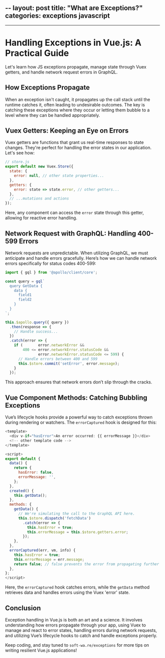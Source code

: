 --
layout: post
title:  "What are Exceptions?"
categories: exceptions javascript
---

---
# Handling Exceptions in Vue.js: A Practical Guide

Let's learn how JS exceptions propagate, manage state through Vuex getters, and handle network request errors in GraphQL.

## How Exceptions Propagate

When an exception isn't caught, it propagates up the call stack until the runtime catches it, often leading to undesirable outcomes. The key is catching these exceptions where they occur or letting them bubble to a level where they can be handled appropriately.

## Vuex Getters: Keeping an Eye on Errors

Vuex getters are functions that grant us real-time responses to state changes. They're perfect for handling the error states in our application. Let's see how:

```javascript
// store.js
export default new Vuex.Store({
  state: {
    error: null, // other state properties...
  },
  getters: {
    error: state => state.error, // other getters...
  },
  // ...mutations and actions
});
```

Here, any component can access the `error` state through this getter, allowing for reactive error handling.

## Network Request with GraphQL: Handling 400-599 Errors

Network requests are unpredictable. When utilizing GraphQL, we must anticipate and handle errors gracefully. Here’s how we can handle network errors specifically for status codes 400-599:

```javascript
import { gql } from '@apollo/client/core';

const query = gql`
  query GetData {
    data {
      field1
      field2
    }
  }
`;

this.$apollo.query({ query })
  .then(response => {
    // Handle success...
  })
  .catch(error => {
    if (       error.networkError && 
        400 <= error.networkError.statusCode && 
               error.networkError.statusCode <= 599) {
      // Handle errors between 400 and 599
      this.$store.commit('setError', error.message);
    }
  });
```

This approach ensures that network errors don’t slip through the cracks.

## Vue Component Methods: Catching Bubbling Exceptions

Vue’s lifecycle hooks provide a powerful way to catch exceptions thrown during rendering or watchers. The `errorCaptured` hook is designed for this:

```javascript
<template>
  <div v-if="hasError">An error occurred: {{ errorMessage }}</div>
  <!-- other template code -->
</template>

<script>
export default {
  data() {
    return {
      hasError: false,
      errorMessage: '',
    };
  },
  created() {
    this.getData();
  },
  methods: {
    getData() {
      // We're simulating the call to the GraphQL API here.
      this.$store.dispatch('fetchData')
        .catch(error => {
          this.hasError = true;
          this.errorMessage = this.$store.getters.error;
        });
    },
  },
  errorCaptured(err, vm, info) {
    this.hasError = true;
    this.errorMessage = err.message;
    return false; // false prevents the error from propagating further
  },
};
</script>
```

Here, the `errorCaptured` hook catches errors, while the `getData` method retrieves data and handles errors using the Vuex 'error' state.

## Conclusion

Exception handling in Vue.js is both an art and a science. It involves understanding how errors propagate through your app, using Vuex to manage and react to error states, handling errors during network requests, and utilizing Vue’s lifecycle hooks to catch and handle exceptions properly.

Keep coding, and stay tuned to `soft-wa.re/exceptions` for more tips on writing resilient Vue.js applications!